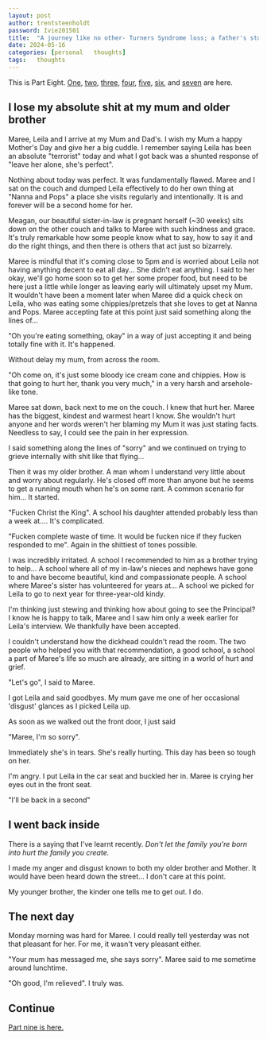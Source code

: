 ```yaml
---
layout: post
author: trentsteenholdt
password: Ivie201501
title:  "A journey like no other- Turners Syndrome loss; a father's story #8"
date: 2024-05-16
categories: [personal   thoughts]
tags:   thoughts
---
```


This is Part Eight. [One](/2024/05/16/a-journey-like-no-other-turner-syndrome-loss-a-fathers-story-1/), [two](/2024/05/16/a-journey-like-no-other-turner-syndrome-loss-a-fathers-story-2/), [three](/2024/05/16/a-journey-like-no-other-turner-syndrome-loss-a-fathers-story-3/), [four](/2024/05/16/a-journey-like-no-other-turner-syndrome-loss-a-fathers-story-4/), [five](/2024/05/16/a-journey-like-no-other-turner-syndrome-loss-a-fathers-story-5/), [six](/2024/05/16/a-journey-like-no-other-turner-syndrome-loss-a-fathers-story-6/), and [seven](/2024/05/16/a-journey-like-no-other-turner-syndrome-loss-a-fathers-story-7/) are here.

## I lose my absolute shit at my mum and older brother

Maree, Leila and I arrive at my Mum and Dad's. I wish my Mum a happy Mother's Day and give her a big cuddle. I remember saying Leila has been an absolute "terrorist" today and what I got back was a shunted response of "leave her alone, she's perfect".

Nothing about today was perfect. It was fundamentally flawed. Maree and I sat on the couch and dumped Leila effectively to do her own thing at "Nanna and Pops" a place she visits regularly and intentionally. It is and forever will be a second home for her.

Meagan, our beautiful sister-in-law is pregnant herself (~30 weeks) sits down on the other couch and talks to Maree with such kindness and grace. It's truly remarkable how some people know what to say, how to say it and do the right things, and then there is others that act just so bizarrely.

Maree is mindful that it's coming close to 5pm and is worried about Leila not having anything decent to eat all day... She didn't eat anything. I said to her okay, we'll go home soon so to get her some proper food, but need to be here just a little while longer as leaving early will ultimately upset my Mum. It wouldn't have been a moment later when Maree did a quick check on Leila, who was eating some chippies/pretzels that she loves to get at Nanna and Pops. Maree accepting fate at this point just said something along the lines of...

"Oh you're eating something, okay" in a way of just accepting it and being totally fine with it. It's happened.

Without delay my mum, from across the room.

"Oh come on, it's just some bloody ice cream cone and chippies. How is that going to hurt her, thank you very much," in a very harsh and arsehole-like tone.

Maree sat down, back next to me on the couch. I knew that hurt her. Maree has the biggest, kindest and warmest heart I know. She wouldn't hurt anyone and her words weren't her blaming my Mum it was just stating facts. Needless to say, I could see the pain in her expression.

I said something along the lines of "sorry" and we continued on trying to grieve internally with shit like that flying...

Then it was my older brother. A man whom I understand very little about and worry about regularly. He's closed off more than anyone but he seems to get a running mouth when he's on some rant. A common scenario for him... It started.

"Fucken Christ the King". A school his daughter attended probably less than a week at.... It's complicated.

"Fucken complete waste of time. It would be fucken nice if they fucken responded to me". Again in the shittiest of tones possible.

I was incredibly irritated. A school I recommended to him as a brother trying to help... A school where all of my in-law's nieces and nephews have gone to and have become beautiful, kind and compassionate people. A school where Maree's sister has volunteered for years at... A school we picked for Leila to go to next year for three-year-old kindy.

I'm thinking just stewing and thinking how about going to see the Principal? I know he is happy to talk, Maree and I saw him only a week earlier for Leila's interview. We thankfully have been accepted.

I couldn't understand how the dickhead couldn't read the room. The two people who helped you with that recommendation, a good school, a school a part of Maree's life so much are already, are sitting in a world of hurt and grief.

"Let's go", I said to Maree.

I got Leila and said goodbyes. My mum gave me one of her occasional 'disgust' glances as I picked Leila up.

As soon as we walked out the front door, I just said

"Maree, I'm so sorry".

Immediately she's in tears. She's really hurting. This day has been so tough on her.

I'm angry. I put Leila in the car seat and buckled her in. Maree is crying her eyes out in the front seat.

"I'll be back in a second"

## I went back inside

There is a saying that I've learnt recently. _Don't let the family you're born into hurt the family you create._

I made my anger and disgust known to both my older brother and Mother. It would have been heard down the street... I don't care at this point.

My younger brother, the kinder one tells me to get out. I do.

## The next day

Monday morning was hard for Maree. I could really tell yesterday was not that pleasant for her. For me, it wasn't very pleasant either.

"Your mum has messaged me, she says sorry". Maree said to me sometime around lunchtime.

"Oh good, I'm relieved". I truly was.

## Continue

[Part nine is here.](/2024/05/16/a-journey-like-no-other-turner-syndrome-loss-a-fathers-story-9/)
